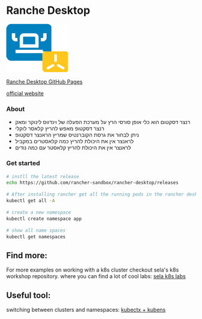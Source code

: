 # Ranche Desktop
![Ranche Desktop](../images/rancher.png)

[Ranche Desktop GitHub Pages](https://github.com/rancher-sandbox/rancher-desktop)

[official website](https://rancherdesktop.io/)

### About

-  רנצר דסקטום הוא כלי אופן סורסי הרץ על מערכת הפעלה של וינדווס לינוקר ומאק
- רנצר דסקטופ מאפש להריץ קלאסר לוקלי
- ניתן לבחור את גרסת הקוברנטיס שמריץ הראנצר דסקטופ
- לראנצר אין את היכולת להריץ כמה קלאסטרים במקביל
- לראנצר אין את היכולת להריץ קלאסטר עם כמה נודים



### Get started
```sh
# instll the latest release
echo https://github.com/rancher-sandbox/rancher-desktop/releases
```

```sh
# After installing rancher get all the running pods in the rancher desktop cluster
kubectl get all -A
```

```sh
# create a new namespace
kubectl create namespace app
```

```sh
# show all name spaces
kubectl get namespaces
```

## Find more:
For more examples on working with a k8s cluster checkout sela's k8s workshop repository. where you can find a lot of cool labs:
[sela k8s labs](https://gitlab.com/sela-kubernetes-workshop)

## Useful tool:
switching between clusters and namespaces:
[kubectx + kubens](https://github.com/ahmetb/kubectx)
